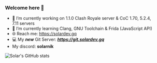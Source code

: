 ### Welcome here 👋

- 🔭 I’m currently working on 1.1.0 Clash Royale server & CoC 1.70, 5.2.4, 7.11 servers
- 🌱 I’m currently learning Clang, GNU Toolchain & Frida (JavaScript API)
- 🌐 Reach me: https://solardev.gq
- 💻 My ***new*** Git Server: ***https://git.solardev.gq***
- My discord: **solarnik**

![Solar's GitHub stats](https://github-readme-stats.vercel.app/api?username=Solaree&theme=rose_pine&show_icons=true)
